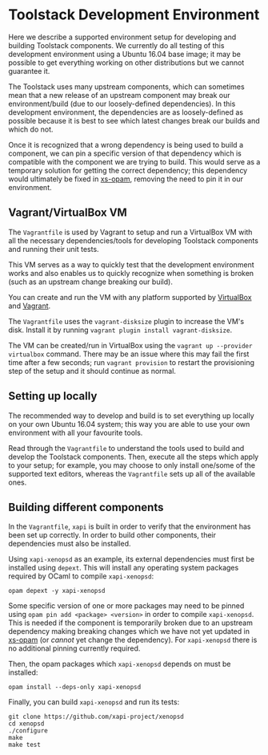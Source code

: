 
# Toolstack Development Environment

Here we describe a supported environment setup for developing and building
Toolstack components. We currently do all testing of this development
environment using a Ubuntu 16.04 base image; it may be possible to get
everything working on other distributions but we cannot guarantee it.

The Toolstack uses many upstream components, which can sometimes mean that
a new release of an upstream component may break our environment/build
(due to our loosely-defined dependencies). In this development
environment, the dependencies are as loosely-defined as possible because
it is best to see which latest changes break our builds and which do not.

Once it is recognized that a wrong dependency is being used
to build a component, we can pin a specific version of that
dependency which is compatible with the component we are trying to
build. This would serve as a temporary solution for getting the
correct dependency; this dependency would ultimately be fixed in
[xs-opam](https://github.com/xapi-project/xs-opam), removing the need
to pin it in our environment.

## Vagrant/VirtualBox VM

The `Vagrantfile` is used by Vagrant to setup and run a VirtualBox
VM with all the necessary dependencies/tools for developing Toolstack
components and running their unit tests.

This VM serves as a way to quickly test that the development environment
works and also enables us to quickly recognize when something is broken
(such as an upstream change breaking our build).

You can create and run the VM with any platform supported by
[VirtualBox](https://www.virtualbox.org/wiki/Downloads) and
[Vagrant](https://www.vagrantup.com/docs/installation/).

The `Vagrantfile` uses the `vagrant-disksize` plugin to increase the VM's disk.
Install it by running `vagrant plugin install vagrant-disksize`.

The VM can be created/run in VirtualBox using the `vagrant up --provider
virtualbox` command. There may be an issue where this may fail the first time
after a few seconds; run `vagrant provision` to restart the provisioning step
of the setup and it should continue as normal.

## Setting up locally

The recommended way to develop and build is to set everything up locally
on your own Ubuntu 16.04 system; this way you are able to use your own
environment with all your favourite tools.

Read through the `Vagrantfile` to understand the tools used to build
and develop the Toolstack components. Then, execute all the steps which
apply to your setup; for example, you may choose to only install one/some
of the supported text editors, whereas the `Vagrantfile` sets up all of
the available ones.

## Building different components

In the `Vagrantfile`, `xapi` is built in order to verify that the
environment has been set up correctly. In order to build other components,
their dependencies must also be installed.

Using `xapi-xenopsd` as an example, its external dependencies must first be
installed using `depext`. This will install any operating system packages
required by OCaml to compile `xapi-xenopsd`:

```
opam depext -y xapi-xenopsd
```

Some specific version of one or more packages may need to be pinned using
`opam pin add <package> <version>` in order to compile `xapi-xenopsd`. This
is needed if the component is temporarily broken due to an upstream
dependency making breaking changes which we have not yet updated in
[xs-opam](https://github.com/xapi-project/xs-opam) (or *cannot* yet
change the dependency). For `xapi-xenopsd` there is no additional pinning
currently required.

Then, the opam packages which `xapi-xenopsd` depends on must be installed:

```
opam install --deps-only xapi-xenopsd
```

Finally, you can build `xapi-xenopsd` and run its tests:

```
git clone https://github.com/xapi-project/xenopsd
cd xenopsd
./configure
make
make test
```
